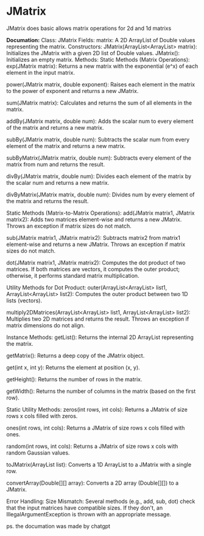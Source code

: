 # JMatrix
JMatrix does basic allows matrix operations for 2d and 1d matrixs


**Documation:**
Class: JMatrix
Fields:
matrix: A 2D ArrayList of Double values representing the matrix.
Constructors:
JMatrix(ArrayList<ArrayList<Double>> matrix): Initializes the JMatrix with a given 2D list of Double values.
JMatrix(): Initializes an empty matrix.
Methods:
Static Methods (Matrix Operations):
exp(JMatrix matrix): Returns a new matrix with the exponential (e^x) of each element in the input matrix.

power(JMatrix matrix, double exponent): Raises each element in the matrix to the power of exponent and returns a new JMatrix.

sum(JMatrix matrix): Calculates and returns the sum of all elements in the matrix.

addBy(JMatrix matrix, double num): Adds the scalar num to every element of the matrix and returns a new matrix.

subBy(JMatrix matrix, double num): Subtracts the scalar num from every element of the matrix and returns a new matrix.

subByMatrix(JMatrix matrix, double num): Subtracts every element of the matrix from num and returns the result.

divBy(JMatrix matrix, double num): Divides each element of the matrix by the scalar num and returns a new matrix.

divByMatrix(JMatrix matrix, double num): Divides num by every element of the matrix and returns the result.

Static Methods (Matrix-to-Matrix Operations):
add(JMatrix matrix1, JMatrix matrix2): Adds two matrices element-wise and returns a new JMatrix. Throws an exception if matrix sizes do not match.

sub(JMatrix matrix1, JMatrix matrix2): Subtracts matrix2 from matrix1 element-wise and returns a new JMatrix. Throws an exception if matrix sizes do not match.

dot(JMatrix matrix1, JMatrix matrix2): Computes the dot product of two matrices. If both matrices are vectors, it computes the outer product; otherwise, it performs standard matrix multiplication.

Utility Methods for Dot Product:
outer(ArrayList<ArrayList<Double>> list1, ArrayList<ArrayList<Double>> list2): Computes the outer product between two 1D lists (vectors).

multiply2DMatrices(ArrayList<ArrayList<Double>> list1, ArrayList<ArrayList<Double>> list2): Multiplies two 2D matrices and returns the result. Throws an exception if matrix dimensions do not align.

Instance Methods:
getList(): Returns the internal 2D ArrayList representing the matrix.

getMatrix(): Returns a deep copy of the JMatrix object.

get(int x, int y): Returns the element at position (x, y).

getHeight(): Returns the number of rows in the matrix.

getWidth(): Returns the number of columns in the matrix (based on the first row).

Static Utility Methods:
zeros(int rows, int cols): Returns a JMatrix of size rows x cols filled with zeros.

ones(int rows, int cols): Returns a JMatrix of size rows x cols filled with ones.

random(int rows, int cols): Returns a JMatrix of size rows x cols with random Gaussian values.

toJMatrix(ArrayList<Double> list): Converts a 1D ArrayList<Double> to a JMatrix with a single row.

convertArray(Double[][] array): Converts a 2D array (Double[][]) to a JMatrix.

Error Handling:
Size Mismatch: Several methods (e.g., add, sub, dot) check that the input matrices have compatible sizes. If they don't, an IllegalArgumentException is thrown with an appropriate message.

ps. the documation was made by chatgpt
